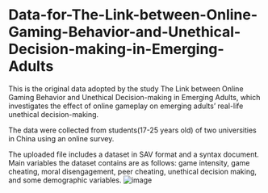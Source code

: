 # Data-for-The-Link-between-Online-Gaming-Behavior-and-Unethical-Decision-making-in-Emerging-Adults
This is the original data adopted by the study The Link between Online Gaming Behavior and Unethical Decision-making in Emerging Adults, which investigates the effect of online gameplay on emerging adults’ real-life unethical decision-making. 

The data were collected from students(17-25 years old) of two universities in China using an online survey. 

The uploaded file includes a dataset in SAV format and a syntax document. Main variables the dataset contains are as follows: game intensity, game cheating, moral disengagement, peer cheating, unethical decision making, and some demographic variables.
![image](https://user-images.githubusercontent.com/101687372/158619784-5f92a747-ce41-4aba-bf37-82bc41527c20.png)

